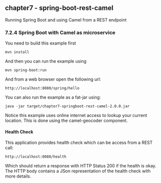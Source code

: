 chapter7 - spring-boot-rest-camel
---------------------------------

Running Spring Boot and using Camel from a REST endpoint

### 7.2.4  Spring Boot with Camel as microservice 

You need to build this example first

    mvn install
    
And then you can run the example using
    
    mvn spring-boot:run
    
And from a web browser open the following url:

    http://localhost:8080/spring/hello

You can also run the example as a fat-jar using: 

    java -jar target/chapter7-springboot-rest-camel-2.0.0.jar
    
Notice this example uses online internet access to lookup your current location.
This is done using the camel-geocoder component.

#### Health Check

This application provides health check which can be access from a REST call:

    http://localhost:8080/health

Which should return a response with HTTP Status 200 if the health is okay.
The HTTP body contains a JSon representation of the health check with more details.

